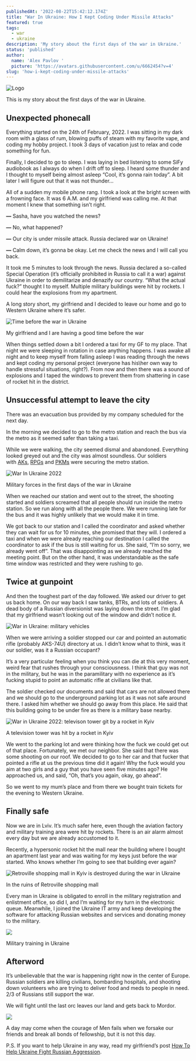 ```yaml
---
publishedAt: '2022-08-22T15:42:12.174Z'
title: "War In Ukraine: How I Kept Coding Under Missile Attacks"
featured: true
tags:
  - war
  - ukraine
description: 'My story about the first days of the war in Ukraine.'
status: 'published'
author:
  name: 'Alex Pavlov '
  picture: 'https://avatars.githubusercontent.com/u/6662454?v=4'
slug: 'how-i-kept-coding-under-missile-attacks'
---
```


![Logo](/assets/war-logo.webp)

This is my story about the first days of the war in Ukraine.

## Unexpected phonecall

Everything started on the 24th of February, 2022. I was sitting in my dark room with a glass of rum, blowing puffs of steam with my favorite vape, and coding my hobby project. I took 3 days of vacation just to relax and code something for fun.

Finally, I decided to go to sleep. I was laying in bed listening to some SiFy audiobook as I always do when I drift off to sleep. I heard some thunder and I thought to myself being almost asleep “Cool, it’s gonna rain today”. A bit later I will figure out that it was not thunder…

All of a sudden my mobile phone rang. I took a look at the bright screen with a frowning face. It was 6 A.M. and my girlfriend was calling me. At that moment I knew that something isn’t right.

**—** Sasha, have you watched the news?

**—** No, what happened?

**—** Our city is under missile attack. Russia declared war on Ukraine!

**—** Calm down, it’s gonna be okay. Let me check the news and I will call you back.

It took me 5 minutes to look through the news. Russia declared a so-called Special Operation (it’s officially prohibited in Russia to call it a war) against Ukraine in order to demilitarize and denazify our country. “What the actual fuck?” thought I to myself. Multiple military buildings were hit by rockets. I could hear the explosions from my apartment.

A long story short, my girlfriend and I decided to leave our home and go to Western Ukraine where it’s safer.

![Time before the war in Ukraine](/assets/alinka.jpeg)

My girlfriend and I are having a good time before the war

When things settled down a bit I ordered a taxi for my GF to my place. That night we were sleeping in rotation in case anything happens. I was awake all night and to keep myself from falling asleep I was reading through the news and kept coding my personal project (everyone has his\her own way to handle stressful situations, right?). From now and then there was a sound of explosions and I taped the windows to prevent them from shattering in case of rocket hit in the district.

## Unsuccessful attempt to leave the city

There was an evacuation bus provided by my company scheduled for the next day.

In the morning we decided to go to the metro station and reach the bus via the metro as it seemed safer than taking a taxi.

While we were walking, the city seemed dismal and abandoned. Everything looked greyed out and the city was almost soundless. Our soldiers with [AKs](https://en.wikipedia.org/wiki/AK-47), [RPGs](https://en.wikipedia.org/wiki/Rocket-propelled_grenade) and [PKMs](https://en.wikipedia.org/wiki/PK_machine_gun) were securing the metro station.

![War In Ukraine 2022](/assets/soldier.webp)

Military forces in the first days of the war in Ukraine

When we reached our station and went out to the street, the shooting started and soldiers screamed that all people should run inside the metro station. So we run along with all the people there. We were running late for the bus and it was highly unlikely that we would make it in time.

We got back to our station and I called the coordinator and asked whether they can wait for us for 10 minutes, she promised that they will. I ordered a taxi and when we were already reaching our destination I called the coordinator to ask if the bus is still waiting for us. She said, “I’m so sorry, we already went off”. That was disappointing as we already reached the meeting point. But on the other hand, it was understandable as the safe time window was restricted and they were rushing to go.

## Twice at gunpoint

And then the toughest part of the day followed. We asked our driver to get us back home. On our way back I saw tanks, BTRs, and lots of soldiers. A dead body of a Russian diversionist was laying down the street. I’m glad that my girlfriend wasn’t looking out of the window and didn’t notice it.

![War in Ukraine: military vehicles](/assets/convoy.jpeg)

When we were arriving a soldier stopped our car and pointed an automatic rifle (probably AKS-74U) directory at us. I didn’t know what to think, was it our soldier, was it a Russian occupant?

It’s a very particular feeling when you think you can die at this very moment, weird fear that rushes through your consciousness. I think that guy was not in the military, but he was in the paramilitary with no experience as it’s fucking stupid to point an automatic rifle at civilians like that.

The soldier checked our documents and said that cars are not allowed there and we should go to the underground parking lot as it was not safe around there. I asked him whether we should go away from this place. He said that this building going to be under fire as there is a military base nearby.

![War in Ukraine 2022: televison tower git by a rocket in Kyiv](/assets/tele.webp)

A television tower was hit by a rocket in Kyiv

We went to the parking lot and were thinking how the fuck we could get out of that place. Fortunately, we met our neighbor. She said that there was some shooting on our roof. We decided to go to her car and that fucker that pointed a rifle at us the previous time did it again! Why the fuck would you aim at two girls and a guy that you have seen five minutes ago? He approached us, and said, “Oh, that’s you again, okay, go ahead”.

So we went to my mum’s place and from there we bought train tickets for the evening to Western Ukraine.

## Finally safe

Now we are in Lviv. It’s much safer here, even though the aviation factory and military training area were hit by rockets. There is an air alarm almost every day but we are already accustomed to it.

Recently, a hypersonic rocket hit the mall near the building where I bought an apartment last year and was waiting for my keys just before the war started. Who knows whether I’m going to see that building ever again?

![Retroville shopping mall in Kyiv is destroyed during the war in Ukraine](/assets/varshavsky.jpeg)

In the ruins of Retroville shopping mall

Every man in Ukraine is obligated to enroll in the military registration and enlistment office, so did I, and I’m waiting for my turn in the electronic queue. Meanwhile, I joined the Ukraine IT army and keep developing the software for attacking Russian websites and services and donating money to the military.

![](/assets/special-forces.jpeg)

Military training in Ukraine

## Afterword

It’s unbelievable that the war is happening right now in the center of Europe. Russian soldiers are killing civilians, bombarding hospitals, and shooting down volunteers who are trying to deliver food and meds to people in need. 2/3 of Russians still support the war.

We will fight until the last orc leaves our land and gets back to Mordor.

![](/assets/lord-of-the-rings.jpeg)

A day may come when the courage of Men fails when we forsake our friends and break all bonds of fellowship, but it is not this day.

P.S. If you want to help Ukraine in any way, read my girlfriend’s post [How To Help Ukraine Fight Russian Aggression](https://awesomekyiv.com/2022/03/02/help-ukraine-against-russian-aggression/).

